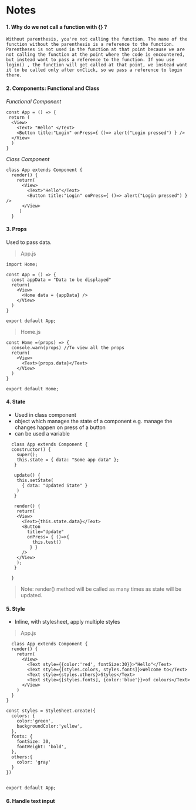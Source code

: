 # Notes

#### 1.  Why do we not call a function with {} ? <br>
    Without parenthesis, you're not calling the function. The name of the function without the parenthesis is a reference to the function. Parentheses is not used in the function at that point because we are not calling the function at the point where the code is encountered, but instead want to pass a reference to the function. If you use login() , the function will get called at that point, we instead want it to be called only after onClick, so we pass a reference to login there.
    
#### 2. Components: Functional and Class

  *Functional Component*
  ```
  const App = () => {
   return (
    <View>
      <Text> "Hello" </Text>
      <Button title:"Login" onPress={ ()=> alert("Login pressed") } />
    </View>
    )
 }
```

  *Class Component*
  ```
  class App extends Component {
    render() {
      return(
        <View>
          <Text>"Hello"</Text>
          <Button title:"Login" onPress={ ()=> alert("Login pressed") } />
        </View>
       )
    }
  ```
  
#### 3. Props
  Used to pass data.
  
  >App.js
  ```
  import Home;
  
  const App = () => {
    const appData = "Data to be displayed"
    return(
      <View>
        <Home data = {appData} />
      </View> 
    )
  }
  
  export default App;
  ```
  >Home.js
  ```
  const Home =(props) => {
    console.warn(props) //To view all the props
    return(
      <View>
        <Text>{props.data}</Text>
      </View>
    )
  }
  
  export default Home;
  ```
  
  #### 4. State
  - Used in class component
  - object which manages the state of a component e.g. manage the changes happen on press of a button
  - can be used a variable
  
  ```
    class App extends Component {
    constructor() {
      super();
      this.state = { data: "Some app data" };
     }
     
     update() {
      this.setState(
        { data: "Updated State" }
      )
     }
     
     render() {
      return(
      <View>
        <Text>{this.state.data}</Text>
        <Button 
          title="Update"
          onPress= { ()=>{ 
            this.test()
           } }     
        />
      </View>
      );
     }
      
    }
```
  > Note: render() method will be called as many times as state will be updated.
    
  #### 5. Style
  - Inline, with stylesheet, apply multiple styles
  

  
  > App.js
  
```
  class App extends Component {
  render() {
    return(
      <View>
        <Text style={{color:'red', fontSize:30}}>"Hello"</Text>
        <Text style={[styles.colors, styles.fonts]}>Welcome to</Text>
        <Text style={styles.others}>Styles</Text>
        <Text style={[styles.fonts], {color:'blue'}}>of colours</Text>
      </View>
    )
  }
}

const styles = StyleSheet.create({
  colors: {
    color:'green',
    backgroundColor:'yellow',
  },
  fonts: {
    fontSize: 30,
    fontWeight: 'bold',
  },
  others:{
    color: 'gray'
  }
})


export default App;
```

#### 6. Handle text input
  
